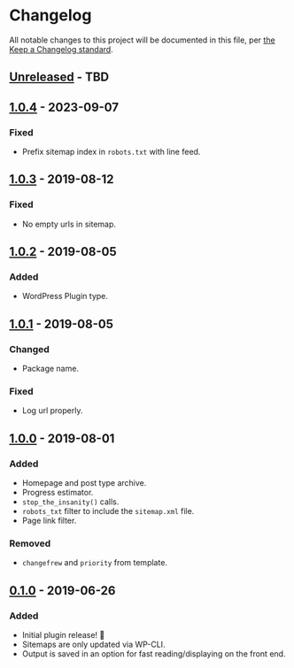 # Changelog

All notable changes to this project will be documented in this file, per [the Keep a Changelog standard](http://keepachangelog.com/).

## [Unreleased] - TBD

## [1.0.4] - 2023-09-07
### Fixed
- Prefix sitemap index in `robots.txt` with line feed.

## [1.0.3] - 2019-08-12
### Fixed
- No empty urls in sitemap.

## [1.0.2] - 2019-08-05
### Added
- WordPress Plugin type.

## [1.0.1] - 2019-08-05
### Changed
- Package name.

### Fixed
- Log url properly.

## [1.0.0] - 2019-08-01
### Added
- Homepage and post type archive.
- Progress estimator.
- `stop_the_insanity()` calls.
- `robots_txt` filter to include the `sitemap.xml` file.
- Page link filter.

### Removed
- `changefrew` and `priority` from template.

## [0.1.0] - 2019-06-26
### Added
- Initial plugin release! 🎉
- Sitemaps are only updated via WP-CLI.
- Output is saved in an option for fast reading/displaying on the front end.

[Unreleased]: https://github.com/10up/10up-sitemaps/compare/1.0.3...trunk
[1.0.4]: https://github.com/10up/10up-sitemaps/compare/1.0.3...1.0.4
[1.0.3]: https://github.com/10up/10up-sitemaps/compare/1.0.2...1.0.3
[1.0.2]: https://github.com/10up/10up-sitemaps/compare/1.0.1...1.0.2
[1.0.1]: https://github.com/10up/10up-sitemaps/compare/87eab2e...1.0.1
[1.0.0]: https://github.com/10up/10up-sitemaps/compare/2a62419...87eab2e
[0.1.0]: https://github.com/10up/10up-sitemaps/commit/2a62419
